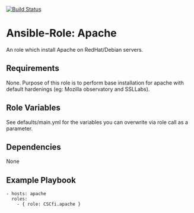 [![Build Status](https://app.travis-ci.com/CSCfi/ansible-role-apache.svg?branch=master)](https://app.travis-ci.com/github/CSCfi/ansible-role-apache)

Ansible-Role: Apache
=========

An role which install Apache on RedHat/Debian servers.

Requirements
------------

None. Purpose of this role is to perform base installation for apache with default hardenings (eg: Mozilla observatory and SSLLabs).

Role Variables
--------------

See defaults/main.yml for the variables you can overwrite via role call as a parameter.

Dependencies
------------

None

Example Playbook
----------------

    - hosts: apache
      roles:
        - { role: CSCfi.apache }
